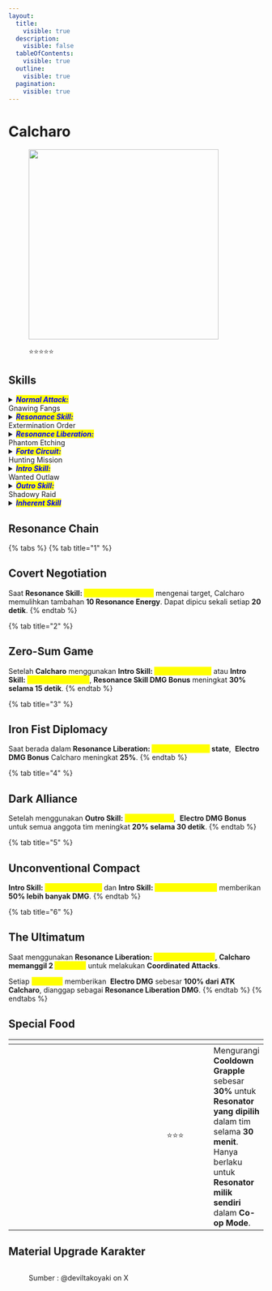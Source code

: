 ```yaml
---
layout:
  title:
    visible: true
  description:
    visible: false
  tableOfContents:
    visible: true
  outline:
    visible: true
  pagination:
    visible: true
---
```


# Calcharo

<figure><img src="https://wuthering.wiki/img/rolecard_1301.png" alt="" width="375"><figcaption><p><span data-gb-custom-inline data-tag="emoji" data-code="2b50">⭐</span><span data-gb-custom-inline data-tag="emoji" data-code="2b50">⭐</span><span data-gb-custom-inline data-tag="emoji" data-code="2b50">⭐</span><span data-gb-custom-inline data-tag="emoji" data-code="2b50">⭐</span><span data-gb-custom-inline data-tag="emoji" data-code="2b50">⭐</span></p></figcaption></figure>

## Skills

<details>

<summary><em><mark style="color:blue;"><strong>Normal Attack:</strong></mark></em><br>Gnawing Fangs</summary>

<mark style="color:blue;">**Basic Attack**</mark>\
Calcharo melakukan hingga **4 serangan berturut-turut**, memberikan <img src="https://wuthering.wiki/img/element_3.png" alt="" data-size="line"> **Electro DMG**.

<mark style="color:blue;">**Heavy Attack**</mark>\
Mengonsumsi **STA** untuk menyerang target, memberikan<img src="https://wuthering.wiki/img/element_3.png" alt="" data-size="line"> **Electro DMG**.\
\
<mark style="color:blue;">**Mid-air Attack**</mark>\
Mengonsumsi **STA** untuk melakukan **Mid-Air Plunging Attack**, memberikan <img src="https://wuthering.wiki/img/element_3.png" alt="" data-size="line"> **Electro DMG**.\
<mark style="color:blue;">**Dodge Counter**</mark>\
Gunakan **Basic Attack** setelah berhasil **Dodge** untuk menyerang target, memberikan <img src="https://wuthering.wiki/img/element_3.png" alt="" data-size="line"> **Electro DMG**.

</details>

<details>

<summary><em><mark style="color:blue;"><strong>Resonance Skill:</strong></mark></em><br>Extermination Order</summary>

Calcharo melakukan hingga **3 serangan berturut-turut**, memberikan <img src="https://wuthering.wiki/img/element_3.png" alt="" data-size="line"> **Electro DMG**.

* Jika **Calcharo** keluar dari field atau <mark style="color:yellow;">**Extermination Order**</mark> tidak diaktifkan lagi dalam waktu tertentu, skill ini akan masuk **Cooldown**.
* <mark style="color:yellow;">**Extermination Order**</mark> tidak mengganggu siklus **Basic Attack** Calcharo.

</details>

<details>

<summary><em><mark style="color:blue;"><strong>Resonance Liberation:</strong></mark></em><br>Phantom Etching</summary>

Calcharo menyerang target, memberikan <img src="https://wuthering.wiki/img/element_3.png" alt="" data-size="line"> **Electro DMG** dan masuk ke <mark style="color:yellow;">**Deathblade Gear**</mark>**&#x20;state**.\
Setelah <mark style="color:yellow;">**Deathblade Gear**</mark>**state** berakhir, **Intro Skill** berikutnya akan digantikan dengan **"**_<mark style="color:yellow;">**Necessary Means**</mark>_**"**, yang memberikan <img src="https://wuthering.wiki/img/element_3.png" alt="" data-size="line"> **Electro DMG** dan dianggap sebagai **Intro Skill DMG**.

<mark style="color:blue;">**Deathblade Gear**</mark>

* **Basic Attack** digantikan dengan **Basic Attack:&#x20;**<mark style="color:yellow;">**Hounds Roar**</mark>.
* **Heavy Attack** memberikan **damage lebih besar** dan dianggap sebagai **Resonance Liberation DMG**.
* **Dodge Counter** memberikan **damage lebih besar** dan dianggap sebagai **Resonance Liberation DMG**.

<mark style="color:blue;">**Basic Attack: Hounds Roar**</mark>\
Calcharo melakukan hingga **5 serangan berturut-turut**, memberikan <img src="https://wuthering.wiki/img/element_3.png" alt="" data-size="line"> **Electro DMG** dan dianggap sebagai **Basic Attack DMG**.

</details>

<details>

<summary><em><mark style="color:blue;"><strong>Forte Circuit:</strong></mark></em><br>Hunting Mission</summary>

<mark style="color:blue;">**Heavy Attack: "Mercy"**</mark>\
Saat **Calcharo** memiliki **3&#x20;**<mark style="color:yellow;">**Cruelty**</mark>, **Heavy Attack** digantikan dengan **Heavy Attack:&#x20;**<mark style="color:yellow;">**Mercy**</mark>.\
\
Saat menggunakan **Heavy Attack:&#x20;**<mark style="color:yellow;">**Mercy**</mark>, Calcharo mengonsumsi **3&#x20;**<mark style="color:yellow;">**Cruelty**</mark> untuk memberikan <img src="https://wuthering.wiki/img/element_3.png" alt="" data-size="line"> **Electro DMG** (dianggap sebagai **Heavy Attack DMG**) serta memulihkan **Resonance Energy** dan **Concerto Energy**.

**"**<mark style="color:blue;">**Cruelty**</mark>**"**\
Calcharo dapat menyimpan hingga **3&#x20;**<mark style="color:yellow;">**Cruelty**</mark>.\
Saat berada dalam **Resonance Liberation:&#x20;**<mark style="color:yellow;">**Deathblade Gear**</mark>**&#x20;state**, <mark style="color:yellow;">**Cruelty**</mark>**&#x20;tidak dapat diperoleh**.\
Saat **Resonance Skill:&#x20;**<mark style="color:yellow;">**Extermination Order**</mark> mengenai target, **Calcharo mendapatkan 1&#x20;**<mark style="color:yellow;">**Cruelty**</mark>.

<mark style="color:blue;">**Heavy Attack: "Death Messenger"**</mark>\
Saat **Calcharo** memiliki **5&#x20;**<mark style="color:yellow;">**Killing Intent**</mark>, **Basic Attack** digantikan dengan **Heavy Attack:&#x20;**<mark style="color:yellow;">**Death Messenger**</mark>.\
Saat menggunakan **Heavy Attack:&#x20;**<mark style="color:yellow;">**Death Messenger**</mark>, Calcharo mengonsumsi **5&#x20;**<mark style="color:yellow;">**Killing Intent**</mark> untuk memberikan <img src="https://wuthering.wiki/img/element_3.png" alt="" data-size="line"> **Electro DMG** (dianggap sebagai **Resonance Liberation DMG**) serta memulihkan **Resonance Energy** dan **Concerto Energy**.

**"**<mark style="color:blue;">**Killing Intent**</mark>**"**\
Saat berada dalam **Resonance Liberation:&#x20;**<mark style="color:yellow;">**Deathblade Gear**</mark>, **Forte Gauge** Calcharo digantikan dengan <mark style="color:yellow;">**Killing Intent**</mark>, yang dapat menumpuk hingga **5 stack**.\
Saat **Basic Attack:&#x20;**<mark style="color:yellow;">**Hounds Roar**</mark> mengenai target, **Calcharo mendapatkan 1&#x20;**<mark style="color:yellow;">**Killing Intent**</mark>.

</details>

<details>

<summary><em><mark style="color:blue;"><strong>Intro Skill:</strong></mark></em><br>Wanted Outlaw</summary>

Menyerang target, memberikan <img src="https://wuthering.wiki/img/element_3.png" alt="" data-size="line"> **Electro DMG**.

</details>

<details>

<summary><em><mark style="color:blue;"><strong>Outro Skill:</strong></mark></em><br>Shadowy Raid</summary>

Calcharo memanggil _<mark style="color:yellow;">**Phantom**</mark>_ untuk membantu **Resonator aktif**, membersihkan musuh di depan dengan tebasan.\
Serangan _<mark style="color:yellow;">**Phantom**</mark>_ memberikan <img src="https://wuthering.wiki/img/element_3.png" alt="" data-size="line"> **Electro DMG** sebesar **195.98% + 391.96% ATK Calcharo**.

</details>

<details>

<summary><em><mark style="color:blue;"><strong>Inherent Skill</strong></mark></em></summary>

<mark style="color:blue;">**Bloodshed Awaken**</mark>\
Menggunakan **Heavy Attack:&#x20;**<mark style="color:yellow;">**Mercy**</mark> memberikan **10% Resonance Liberation DMG Bonus** selama **1 detik**.

<mark style="color:blue;">**Revenant Rush**</mark>\
Saat **Heavy Attack:&#x20;**<mark style="color:yellow;">**Death Messenger**</mark> mengenai target, **damage yang diterima Calcharo berkurang 15% selama 5 detik**.

</details>

## Resonance Chain

{% tabs %}
{% tab title="1" %}
## Covert Negotiation

Saat **Resonance Skill:&#x20;**<mark style="color:yellow;">**Extermination Order**</mark> mengenai target, Calcharo memulihkan tambahan **10 Resonance Energy**. Dapat dipicu sekali setiap **20 detik**.
{% endtab %}

{% tab title="2" %}
## Zero-Sum Game

Setelah **Calcharo** menggunakan **Intro Skill:&#x20;**<mark style="color:yellow;">**Wanted Criminal**</mark> atau **Intro Skill:&#x20;**<mark style="color:yellow;">**Necessary Means**</mark>, **Resonance Skill DMG Bonus** meningkat **30% selama 15 detik**.
{% endtab %}

{% tab title="3" %}
## Iron Fist Diplomacy

Saat berada dalam **Resonance Liberation:&#x20;**<mark style="color:yellow;">**Deathblade Gear**</mark>**&#x20;state**, <img src="https://wuthering.wiki/img/element_3.png" alt="" data-size="line"> **Electro DMG Bonus** Calcharo meningkat **25%**.
{% endtab %}

{% tab title="4" %}
## Dark Alliance

Setelah menggunakan **Outro Skill:&#x20;**<mark style="color:yellow;">**Shadowy Raid**</mark>, <img src="https://wuthering.wiki/img/element_3.png" alt="" data-size="line"> **Electro DMG Bonus** untuk semua anggota tim meningkat **20% selama 30 detik**.
{% endtab %}

{% tab title="5" %}
## Unconventional Compact

**Intro Skill:&#x20;**<mark style="color:yellow;">**Wanted Criminal**</mark> dan **Intro Skill:&#x20;**<mark style="color:yellow;">**Necessary Means**</mark> memberikan **50% lebih banyak DMG**.
{% endtab %}

{% tab title="6" %}
## The Ultimatum

Saat menggunakan **Resonance Liberation:&#x20;**<mark style="color:yellow;">**Death Messenger**</mark>, **Calcharo memanggil 2&#x20;**_<mark style="color:yellow;">**Phantom**</mark>_ untuk melakukan **Coordinated Attacks**.

Setiap _<mark style="color:yellow;">**Phantom**</mark>_ memberikan <img src="https://wuthering.wiki/img/element_3.png" alt="" data-size="line"> **Electro DMG** sebesar **100% dari ATK Calcharo**, dianggap sebagai **Resonance Liberation DMG**.
{% endtab %}
{% endtabs %}

## Special Food

<table data-header-hidden><thead><tr><th width="267"></th><th width="127" align="center"></th><th></th></tr></thead><tbody><tr><td><img src="https://wuthering.wiki/img/item_80001005.png" alt=""></td><td align="center"><span data-gb-custom-inline data-tag="emoji" data-code="2b50">⭐</span><span data-gb-custom-inline data-tag="emoji" data-code="2b50">⭐</span><span data-gb-custom-inline data-tag="emoji" data-code="2b50">⭐</span></td><td>Mengurangi <strong>Cooldown Grapple</strong> sebesar <strong>30%</strong> untuk <strong>Resonator yang dipilih</strong> dalam tim selama <strong>30 menit</strong>.<br>Hanya berlaku untuk <strong>Resonator milik sendiri</strong> dalam <strong>Co-op Mode</strong>.</td></tr></tbody></table>

## Material Upgrade Karakter

<figure><img src="https://i.postimg.cc/y6c6rDn0/Calcharo.png" alt=""><figcaption><p>Sumber :  @deviltakoyaki on X</p></figcaption></figure>

